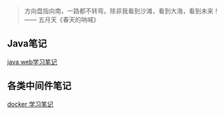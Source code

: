 > 方向盘指向南，一路都不转弯。除非我看到沙滩，看到大海，看到未来！  —— 五月天《春天的呐喊》



## Java笔记

[java web学习笔记](./java/java-web.md)



## 各类中间件笔记

[docker 学习笔记](./coding/docker.md)

